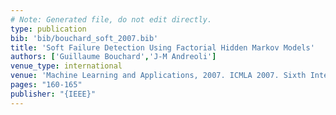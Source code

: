 ```yaml
---
# Note: Generated file, do not edit directly.
type: publication
bib: 'bib/bouchard_soft_2007.bib'
title: 'Soft Failure Detection Using Factorial Hidden Markov Models'
authors: ['Guillaume Bouchard','J-M Andreoli']
venue_type: international
venue: 'Machine Learning and Applications, 2007. ICMLA 2007. Sixth International Conference on'
pages: "160-165"
publisher: "{IEEE}"
---
```

